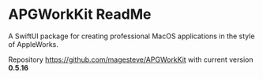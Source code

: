 # APGWorkKit ReadMe

A SwiftUI package for creating professional MacOS applications in the style of AppleWorks.

Repository https://github.com/magesteve/APGWorkKit with current version **0.5.16**
